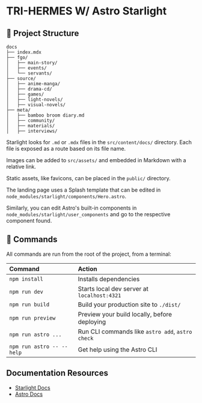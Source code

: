 # TRI-HERMES W/ Astro Starlight

## 🚀 Project Structure

```
docs
├── index.mdx
├── fgo/
│   ├── main-story/
│   ├── events/
│   └── servants/
├── source/
│   ├── anime-manga/
│   ├── drama-cd/
│   ├── games/
│   ├── light-novels/
│   ├── visual-novels/
├── meta/
│   ├── bamboo broom diary.md
│   ├── community/
│   ├── materials/
│   ├── interviews/
```

Starlight looks for `.md` or `.mdx` files in the `src/content/docs/` directory. Each file is exposed as a route based on its file name.

Images can be added to `src/assets/` and embedded in Markdown with a relative link.

Static assets, like favicons, can be placed in the `public/` directory.

The landing page uses a Splash template that can be edited in `node_modules/starlight/components/Hero.astro`.

Similarly, you can edit Astro's built-in components in `node_modules/starlight/user_components` and go to the respective component found.

## 🧞 Commands

All commands are run from the root of the project, from a terminal:

| Command                   | Action                                           |
| :------------------------ | :----------------------------------------------- |
| `npm install`             | Installs dependencies                            |
| `npm run dev`             | Starts local dev server at `localhost:4321`      |
| `npm run build`           | Build your production site to `./dist/`          |
| `npm run preview`         | Preview your build locally, before deploying     |
| `npm run astro ...`       | Run CLI commands like `astro add`, `astro check` |
| `npm run astro -- --help` | Get help using the Astro CLI                     |

## Documentation Resources

* [Starlight Docs](https://starlight.astro.build/)
* [Astro Docs](https://docs.astro.build)
